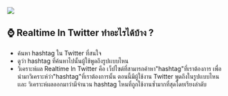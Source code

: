 <img src="https://digitalmarketingwow.com/wp-content/uploads/2018/05/twitter-block1.png">
 
## ⌚ Realtime ln Twitter ทำอะไรได้บ้าง ?
- ค้นหา hashtag ใน Twitter ที่สนใจ
- ดูว่า hashtag ที่ค้นหาไปนั้นผู้ใช้พูดถึงรูปเเบบไหน
- วิเคราะห์ผล
  Realtime ln Twitter คือ เว็ปไซต์ที่สามารถค้าหา"hashtag"ที่เราต้องการ เพื่อนำมาวิเคราะห์ว่า"hashtag"ที่เราต้องการนั้น ตอนนี้มีผู้ใช้งาน Twitter พูดถึงในรูปเเบบไหน เเละ วิเคราะห์ผลออกมาว่ามีจำนวน hashtag ไหนที่ถูกใช้งานซ้ำมากที่สุดโดยเรียงลำดับ



